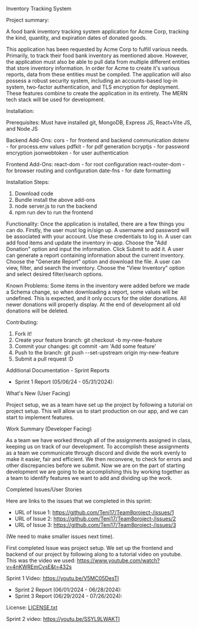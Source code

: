 Inventory Tracking System


Project summary:

A food bank inventory tracking system application for Acme Corp, tracking the kind, quantity, and expiration dates of donated goods.

This application has been requested by Acme Corp to fulfill various needs. Primarily, to track their food bank inventory as mentioned above. However, the application must also be able to pull data from multiple different entities that store inventory information. In order for Acme to create it's various reports, data from these entities must be compiled. The application will also possess a robust security system, including an accounts-based log-in system, two-factor authentication, and TLS encryption for deployment. These features combine to create the application in its entirety. The MERN tech stack will be used for development.


Installation:

Prerequisites:
Must have installed git, MongoDB, Express JS, React+Vite JS, and Node JS

Backend Add-Ons:
cors - for frontend and backend communication
dotenv - for process.env values
pdfkit - for pdf generation
bcryptjs - for password encryption
jsonwebtoken - for user authentication

Frontend Add-Ons:
react-dom - for root configuration
react-router-dom - for browser routing and configuration
date-fns - for date formatting

Installation Steps:
1. Download code
2. Bundle install the above add-ons
3. node server.js to run the backend
4. npm run dev to run the frontend


Functionality: 
Once the application is installed, there are a few things you can do.
Firstly, the user must log in/sign up. A username and password will be associated with your account. Use these credentials to log in.
A user can add food items and update the inventory in-app. Choose the "Add Donation" option and input the information. Click Submit to add it.
A user can generate a report containing information about the current inventory. Choose the "Generate Report" option and download the file.
A user can view, filter, and search the inventory. Choose the "View Inventory" option and select desired filter/search options.

Known Problems: 
Some items in the inventory were added before we made a Schema change, so when downloading a report, some values will be undefined.
This is expected, and it only occurs for the older donations. All newer donations will properly display.
At the end of development all old donations will be deleted.

Contributing:
1. Fork it!
2. Create your feature branch: git checkout -b my-new-feature
3. Commit your changes: git commit -am 'Add some feature'
4. Push to the branch: git push --set-upstream origin my-new-feature
5. Submit a pull request :D

Additional Documentation - Sprint Reports
- Sprint 1 Report (05/06/24 - 05/31/2024):

What's New (User Facing)

Project setup, we as a team have set up the project by following a tutorial on project setup. 
This will allow us to start production on our app, and we can start to implement features.

Work Summary (Developer Facing)

As a team we have worked through all of the assignments assigned in class, keeping us on track of our
development. To accomplish these assignments as a team we communicate through discord and divide the
work evenly to make it easier, fair and efficient. We then reconvene, to check for errors and other discrepancies
before we submit. Now we are on the part of starting development we are going to be accomplishing this
by working together as a team to identify features we want to add and dividing up the work.

Completed Issues/User Stories

Here are links to the issues that we completed in this sprint:

- URL of Issue 1:
https://github.com/Teni17/Team8project-/issues/1
- URL of Issue 2:
https://github.com/Teni17/Team8project-/issues/2
- URL of Issue 3:
https://github.com/Teni17/Team8project-/issues/3

(We need to make smaller issues next time).

First completed Issue was project setup. We set up the frontend and backend of our project by following along to a tutorial video on youtube.
This was the video we used: https://www.youtube.com/watch?v=4nKWREmCvsE&t=432s

Sprint 1 Video: https://youtu.be/V5MC05DesTI

- Sprint 2 Report (06/01/2024 - 06/28/2024):
- Sprint 3 Report (06/29/2024 - 07/26/2024):

License:
[LICENSE.txt](https://github.com/Teni17/Team8project-/files/15476089/LICENSE.txt)

Sprint 2 video: https://youtu.be/SSYL9LWAKTI
